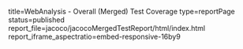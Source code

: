 title=WebAnalysis - Overall (Merged) Test Coverage
type=reportPage
status=published
report_file=jacoco/jacocoMergedTestReport/html/index.html
report_iframe_aspectratio=embed-responsive-16by9
~~~~~~



